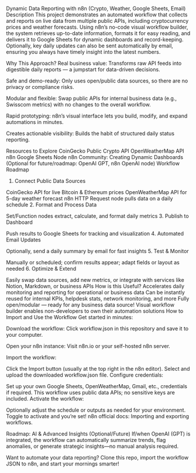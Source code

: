 Dynamic Data Reporting with n8n (Crypto, Weather, Google Sheets, Email)
Description
This project demonstrates an automated workflow that collects and reports on live data from multiple public APIs, including cryptocurrency prices and weather forecasts. Using n8n’s no-code visual workflow builder, the system retrieves up-to-date information, formats it for easy reading, and delivers it to Google Sheets for dynamic dashboards and record-keeping. Optionally, key daily updates can also be sent automatically by email, ensuring you always have timely insight into the latest numbers.

Why This Approach?
Real business value:
Transforms raw API feeds into digestible daily reports — a jumpstart for data-driven decisions.

Safe and demo-ready:
Only uses open/public data sources, so there are no privacy or compliance risks.

Modular and flexible:
Swap public APIs for internal business data (e.g., Swisscom metrics) with no changes to the overall workflow.

Rapid prototyping:
n8n’s visual interface lets you build, modify, and expand automations in minutes.

Creates actionable visibility:
Builds the habit of structured daily status reporting.

Resources to Explore
CoinGecko Public Crypto API
OpenWeatherMap API
n8n Google Sheets Node
n8n Community: Creating Dynamic Dashboards
(Optional for future/roadmap: OpenAI GPT, n8n OpenAI node)
Workflow Roadmap
1. Connect Public Data Sources

CoinGecko API for live Bitcoin & Ethereum prices
OpenWeatherMap API for 5-day weather forecast
n8n HTTP Request node pulls data on a daily schedule
2. Format and Process Data

Set/Function nodes extract, calculate, and format daily metrics
3. Publish to Dashboard

Push results to Google Sheets for tracking and visualization
4. Automated Email Updates

Optionally, send a daily summary by email for fast insights
5. Test & Monitor

Manually or scheduled; confirm results appear; adapt fields or layout as needed
6. Optimize & Extend

Easily swap data sources, add new metrics, or integrate with services like Notion, Markdown, or business APIs
How is this Useful?
Accelerates daily monitoring and reporting for operational or business data
Can be instantly reused for internal KPIs, helpdesk stats, network monitoring, and more
Fully open/modular — ready for any business data source!
Visual workflow builder enables non-developers to own their automation solutions
How to Import and Use the Workflow
Get started in minutes:

Download the workflow:
Click workflow.json in this repository and save it to your computer.

Open your n8n instance:
Visit n8n.io or your self-hosted n8n server.

Import the workflow:

Click the Import button (usually at the top right in the n8n editor).
Select and upload the downloaded workflow.json file.
Configure credentials:

Set up your own Google Sheets, OpenWeatherMap, Gmail, etc., credentials if required.
This workflow uses public data APIs; no sensitive keys are included.
Activate the workflow:

Optionally adjust the schedule or outputs as needed for your environment.
Toggle to activate and you’re set!
n8n official docs: Importing and exporting workflows.

Roadmap: AI & Advanced Insights (Optional/Future)
If/when OpenAI (GPT) is integrated, the workflow can automatically summarize trends, flag anomalies, or generate strategic insights—no manual analysis required.

Want to automate your data reporting? Clone this repo, import the workflow JSON to n8n, and start your mornings smarter!
